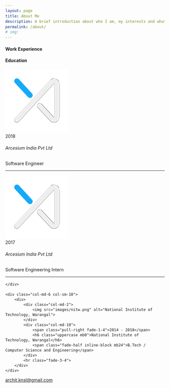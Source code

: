 ```yaml
--- 
layout: page 
title: About Me 
description: A brief introduction about who I am, my interests and what I am good at. 
permalink: /about/ 
# img: 
---
```


<link rel="stylesheet" type="text/css" href="about.css" />

<div class="row">
    <div class="col-md-6 col-sm-10">
        <h4 class="uppercase mb40 mb-xs-24"> Work Experience</h4>
    </div>
    <div class="col-md-6 col-sm-10">
        <h4 class="uppercase mb40 mb-xs-24"> Education</h4>
    </div>
</div>

<div class="row">
    <div class="col-md-6 col-sm-10">
        <div>
            <div class="col-md-2">
                <img src="images/arcesium.png" alt="Arcesium India">
            </div>
            <div class="col-md-10">
                <span class="pull-right fade-1-4">2018</span>
                <h6 class="uppercase mb0">Arcesium India Pvt Ltd</h6>
                <span class="fade-half inline-block mb24">Software Engineer</span>
            </div>
            <hr class="fade-3-4">
        </div>
        <div>
            <div class="col-md-2">
                <img src="images/arcesium.png" alt="Arcesium India">
            </div>
            <div class="col-md-10">
                <span class="pull-right fade-1-4">2017</span>
                <h6 class="uppercase mb0">Arcesium India Pvt Ltd</h6>
                <span class="fade-half inline-block mb24">Software Engineering Intern </span>
            </div>
            <hr class="fade-3-4">
        </div>

    </div>
    
    <div class="col-md-6 col-sm-10">
        <div>
            <div class="col-md-2">
                <img src="images/nitw.png" alt="National Institute of Technology, Warangal">
            </div>
            <div class="col-md-10">
                <span class="pull-right fade-1-4">2014 - 2018</span>
                <h6 class="uppercase mb0">National Institute of Technology, Warangal</h6>
                <span class="fade-half inline-block mb24">B.Tech / Computer Science and Engineering</span>
            </div>
            <hr class="fade-3-4">
        </div>
    </div>
</div>



[archit.knsl@gmail.com](mailto:archit.knsl@gmail.com)